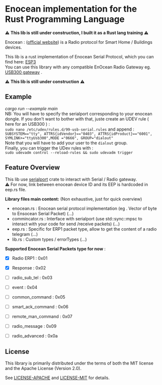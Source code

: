 # Enocean implementation for the Rust Programming Language           
         
:warning: **This lib is still under construction, I built it as a Rust lang training** :warning:           
         
Enocean : ([official website](https://www.enocean.com/en/)) is a Radio protocol for Smart Home / Buildings devices.         
         
This lib is a rust implementation of Enocean Serial Protocol, which you can find here: [ESP3](https://www.enocean.com/esp)           
You can use this library with any compatible EnOcean Radio Gateway eg. [USB300 gateway](https://www.enocean.com/en/enocean-modules/details/usb-300-oem/) .           
         
:warning: **This lib is still under construction** :warning:       

## Example    
*cargo run --example main*   
NB: You will have to specify the serialport corresponding to your enocean dongle. If you don't want to bother with that, juste create an UDEV rule ( here for an USB300 ) :    
`sudo nano /etc/udev/rules.d/99-usb-serial.rules`
and append :   
`SUBSYSTEM=="tty", ATTRS{idVendor}=="0403", ATTRS{idProduct}=="6001", SYMLINK+="ttyUsb300",MODE ="0666", GROUP="dialout"`   
Note that you will have to add your user to the `dialout` group.   
Finally, you can trigger the UDev rules with :    
`sudo udevadm control --reload-rules && sudo udevadm trigger`


         
## Feature Overview           
         
This lib use [serialport](https://crates.io/crates/serialport) crate to interact with Serial / Radio gateway.      
:warning: For now, link between enocean device ID and its EEP is hardcoded in eep.rs file.

**Library files main content:** (Non exhaustive, just for quick overview)   
  - enocean.rs : Enocean serial protocol implementation (eg . Vector of byte to Ensocean Serial Packet)  (...)   
  - commincator.rs : Interface with serialport (use std::sync::mpsc to interact with your code for send /receive packets) (...)     
  - eep.rs : Specific for ERP1 packet type, allow to get the content of a radio telegram (...)   
  - lib.rs : Custom types / errorTypes (...)   


**Supported Enocean Serial Packets type for now** :              
  - [x] Radio ERP1 : 0x01             
  - [x] Response : 0x02              
  - [ ] radio_sub_tel : 0x03                
  - [ ] event : 0x04              
  - [ ] common_command : 0x05             
  - [ ] smart_ack_command : 0x06             
  - [ ] remote_man_command : 0x07             
  - [ ] radio_message : 0x09             
  - [ ] radio_advanced : 0x0a                                 
            

## License         
[license]: #license         
         
This library is primarily distributed under the terms of both the MIT license         
and the Apache License (Version 2.0).           
         
See [LICENSE-APACHE](LICENSE-APACHE) and [LICENSE-MIT](LICENSE-MIT) for details.         